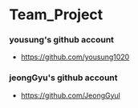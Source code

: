 # Team_Project

### yousung's github account

* https://github.com/yousung1020

### jeongGyu's github account

* https://github.com/JeongGyul
